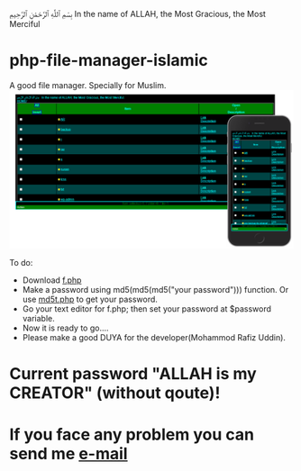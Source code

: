 
بِسْمِ ٱللَّٰهِ ٱلرَّحْمَٰنِ ٱلرَّحِيمِ   In the name of ALLAH, the Most Gracious, the Most Merciful
# php-file-manager-islamic
A good file manager. Specially for Muslim.
<img src="ui.png">

 To do:
* Download <a href="https://rafiz001.github.io/php-file-manager-islamic/f.php">f.php</a>
* Make a password using md5(md5(md5("your password"))) function. Or use <a href="https://rafiz001.github.io/php-file-manager-islamic/md5t.php">md5t.php</a> to get your password.
* Go your text editor for f.php; then set your password at $password variable.
* Now it is ready to go....
* Please make a good DUYA for the developer(Mohammod Rafiz Uddin).


# Current password "ALLAH is my CREATOR" (without qoute)!


# If you face any problem you can send me <a href="mailto:rafiz001@protonmail.ch">e-mail</a>
